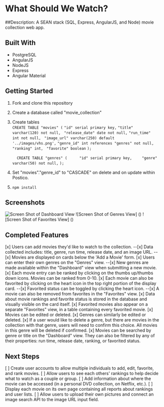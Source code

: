 # What Should We Watch?
##Description: 
A SEAN stack (SQL, Express, AngularJS, and Node) movie collection web app. 

## Built With
* PostgreSQL
* AngularJS
* NodeJS
* Express
* Angular Material

## Getting Started

1. Fork and clone this repository 
2. Create a database called "movie_collection" 
3. Create tables  
    `CREATE TABLE "movies" (`
	`"id" serial primary key,`
	`"title" varchar(120) not null, `
	`"release_date" date not null,`
	`"run_time" int not null, `
	`"image_url" varchar(250) default '../images/vhs.png',`
    `"genre_id" int references "genres" not null,`
	`"ranking" int, `
	`"favorite" boolean`
`);`

   `  CREATE TABLE "genres" (`
`	  "id" serial primary key,`
`	  "genre" varchar(50) not null, `
`);`
4. Set "movies"."genre_id" to "CASCADE" on delete and on update within Postico. 
5. `npm install `

## Screenshots

![Screen Shot of Dashboard View]()
![Screen Shot of Genres View] ()
![Screen Shot of Favorites View] ()

## Completed Features
[x] Users can add movies they'd like to watch to the collection.
	--[x] Data collected includes: title, genre, run time, release date, and an image URL.
	--[x] Movies are displayed on cards below the 'Add a Movie' form. 
[x] Users can enter their own genres on the "Genres" view. 
	--[x] New genres are made available within the "Dashboard" view when submitting a new movie. 
[x] Each movie entry can be ranked by clicking on the thumbs up/thumbs down icons. Movies can be ranked from 0-10. 
[x] Each movie can also be favorited by clicking on the heart icon in the top right portion of the display card. 
	--[x] Favorited status can be toggled by clicking the heart icon. 
	--[x] A movie can also be removed from favorites in the "Favorites" view. 
[x] Data about movie rankings and favorite status is stored in the database and visually visible on the card itself. 
[x] Favorited movies also appear on a separate "Favorites" view, in a table containing every favorited movie. 
[x] Movies can be edited or deleted.
[x] Genres can similarly be edited or deleted. 
[x] If a user would like to delete a genre, but there are movies in the collection with that genre, users will need to confirm this choice. All movies in this genre will be deleted if confirmed. 
[x] Movies can be searched by genre or title on the "Dashboard" view. They can also be filtered by any of their properties: run time, release date, ranking, or favorited status. 

## Next Steps
[ ] Create user accounts to allow multiple individuals to add, edit, favorite, and rank movies. 
[ ] Allow users to see each others' rankings to help decide what to watch as a couple or group. 
[ ] Add information about where the movie can be accessed (in a personal DVD collection, on Netflix, etc.). 
[ ] Display each movie on its own page containing all reports about rankings and user lists. 
[ ] Allow users to upload their own pictures and connect an image search API to the image URL input field. 